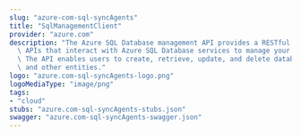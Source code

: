 ```yaml
---
slug: "azure-com-sql-syncAgents"
title: "SqlManagementClient"
provider: "azure.com"
description: "The Azure SQL Database management API provides a RESTful set of web\
  \ APIs that interact with Azure SQL Database services to manage your databases.\
  \ The API enables users to create, retrieve, update, and delete databases, servers,\
  \ and other entities."
logo: "azure.com-sql-syncAgents-logo.png"
logoMediaType: "image/png"
tags:
- "cloud"
stubs: "azure.com-sql-syncAgents-stubs.json"
swagger: "azure.com-sql-syncAgents-swagger.json"
---
```

